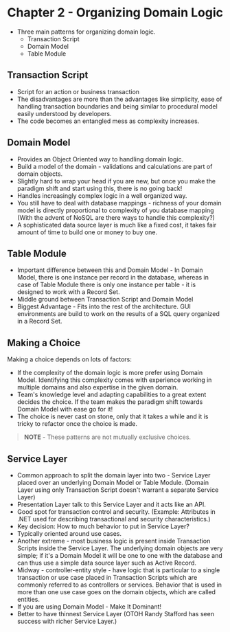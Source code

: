 # Chapter 2 - Organizing Domain Logic

* Three main patterns for organizing domain logic.
	* Transaction Script
	* Domain Model
	* Table Module

## Transaction Script

*  Script for an action or business transaction
* The disadvantages are more than the advantages like simplicity, ease of handling transaction boundaries and being similar to procedural model easily understood by developers.
* The code becomes an entangled mess as complexity increases.

## Domain Model

* Provides an Object Oriented way to handling domain logic.
* Build a model of the domain - validations and calculations are part of domain objects.
* Slightly hard to wrap your head if you are new, but once you make the paradigm shift and start using this, there is no going back!
* Handles increasingly complex logic in a well organized way.
* You still have to deal with database mappings - richness of your domain model is directly proportional to complexity of you database mapping (With the advent of NoSQL are there ways to handle this complexity?)
* A sophisticated data source layer is much like a fixed cost, it takes fair amount of time to build one or money to buy one.

## Table Module

* Important difference between this and Domain Model - In Domain Model, there is one instance per record in the database, whereas in case of Table Module there is only one instance per table - it is designed to work with a Record Set.
* Middle ground between Transaction Script and Domain Model
* Biggest Advantage - Fits into the rest of the architecture. GUI environments are build to work on the results of a SQL query organized in a Record Set.

## Making a Choice

Making a choice depends on lots of factors:
* If the complexity of the domain logic is more prefer using Domain Model. Identifying this complexity comes with experience working in multiple domains and also expertise in the given domain.
* Team's knowledge level and adapting capabilities to a great extent decides the choice. If the team makes the paradigm shift towards Domain Model with ease go for it!
* The choice is never cast on stone, only that it takes a while and it is tricky to refactor once the choice is made.

> **NOTE** - These patterns are not mutually exclusive choices.

## Service Layer

* Common approach to split the domain layer into two - Service Layer placed over an underlying Domain Model or Table Module. (Domain Layer using only Transaction Script doesn't warrant a separate Service Layer)
* Presentation Layer talk to this Service Layer and it acts like an API.
* Good spot for transaction control and security. (Example: Attributes in .NET used for describing transactional and security characteristics.)
* Key decision: How to much behavior to put in Service Layer?
* Typically oriented around use cases.
* Another extreme - most business logic is present inside Transaction Scripts inside the Service Layer. The underlying domain objects are very simple; if it's a Domain Model it will be one to one with the database and can thus use a simple data source layer such as Active Record.
* Midway - controller-entity style - have logic that is particular to a single transaction or use case placed in Transaction Scripts which are commonly referred to as controllers or services. Behavior that is used in more than one use case goes on the domain objects, which are called entities.
* If you are using Domain Model - Make It Dominant!
* Better to have thinnest Service Layer (OTOH Randy Stafford has seen success with richer Service Layer.)
